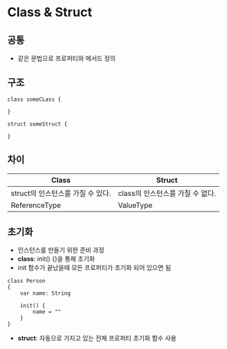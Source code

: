# Class & Struct
## 공통
- 같은 문법으로 프로퍼티와 메서드 정의

## 구조
```
class someCLass {

}

struct someStruct {

}
```
## 차이  

Class | Struct
 ---	| ---
struct의 인스턴스를 가질 수 있다.|class의 인스턴스를 가질 수 없다.
ReferenceType|ValueType

## 초기화
- 인스턴스를 만들기 위한 준비 과정
- **class**: init() {}을 통해 초기화
 - init 함수가 끝났을때 모든 프로퍼티가 초기화 되어 있으면 됨

```
class Person
{
	var name: String
	
	init() {
		name = ""
	}
}
```
- **struct**: 자동으로 가지고 있는 전체 프로퍼티 초기화  함수 사용

